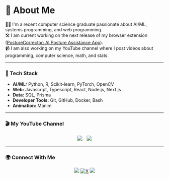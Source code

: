 # 👋 About Me

🧑‍💻 I'm a recent computer science graduate passionate about AI/ML, systems programming, and web programming.  
🛠️ I am current working on the next release of my browser extension ([PostureCorrector: AI Posture Assistance App](https://posturecorrector.vercel.app/)).<br>
📹 I am also working on my YouTube channel where I post videos about programming, computer science, math, and stats.

---

### 🧰 Tech Stack
- **AI/ML:** Python, R, Scikit-learn, PyTorch, OpenCV
- **Web:** Javascript, Typescript, React, Node.js, Next.js
- **Data:** SQL, Prisma
- **Developer Tools:** Git, GitHub, Docker, Bash
- **Animation:** Manim

---

### 🎬 My YouTube Channel

<p align="center">
  <a href="https://www.youtube.com/@softmaximalist" target="_blank" style="display:inline-block;margin:5px;"><img src="https://img.shields.io/youtube/channel/subscribers/UChbgGeEQFn7QWFA9mjxAeIw?style=for-the-badge&logo=youtube&label=Subscribers&color=FF0000"/></a>
  <a href="https://www.youtube.com/@softmaximalist" target="_blank" style="display:inline-block;margin:5px;">
    <img src="https://img.shields.io/youtube/channel/views/UChbgGeEQFn7QWFA9mjxAeIw?style=for-the-badge&logo=youtube&label=Total%20Views&color=FF0000"/>
  </a>
</p>

---

### 🌍 Connect With Me
<p align="center">
  <a href="https://www.youtube.com/@softmaximalist"><img src="https://img.shields.io/badge/YouTube-FF0000?style=for-the-badge&logo=youtube&logoColor=white"/></a>
  <a href="https://x.com/softmaxima"><img alt="X" src="https://img.shields.io/badge/X-000000?style=for-the-badge&logo=x&logoColor=white"/></a>
  <a href="mailto:youremail@example.com"><img src="https://img.shields.io/badge/Email-D14836?style=for-the-badge&logo=gmail&logoColor=white"/></a>
</p>
